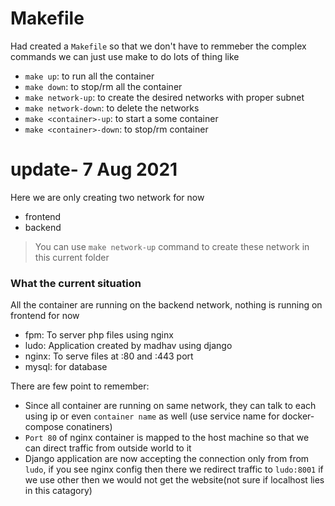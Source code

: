 # Makefile
Had created a `Makefile` so that we don't have to remmeber the complex commands we can just use make to do lots of thing like
- `make up`: to run all the container
- `make down`: to stop/rm all the container
- `make network-up`: to create the desired networks with proper subnet
- `make network-down`: to delete the networks
- `make <container>-up`: to start a some container
- `make <container>-down`: to stop/rm container

# update- 7 Aug 2021
Here we are only creating two network for now
- frontend
- backend

> You can use `make network-up` command to create these network in this current folder

### What the current situation
All the container are running on the backend network, nothing is running on frontend for now
- fpm: To server php files using nginx
- ludo: Application created by madhav using django
- nginx: To serve files at :80 and :443 port
- mysql: for database

There are few point to remember:
- Since all container are running on same network, they can talk to each using ip or even `container name` as well (use service name for docker-compose conatiners)
- `Port 80` of nginx container is mapped to the host machine so that we can direct traffic from outside world to it
- Django application are now accepting the connection only from from `ludo`, if you see nginx config then there we redirect traffic to `ludo:8001` if we use other then we would not get the website(not sure if localhost lies in this catagory)
